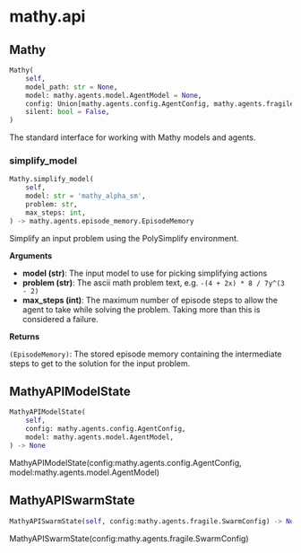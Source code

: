 # mathy.api

## Mathy
```python
Mathy(
    self,
    model_path: str = None,
    model: mathy.agents.model.AgentModel = None,
    config: Union[mathy.agents.config.AgentConfig, mathy.agents.fragile.SwarmConfig] = None,
    silent: bool = False,
)
```
The standard interface for working with Mathy models and agents.
### simplify_model
```python
Mathy.simplify_model(
    self,
    model: str = 'mathy_alpha_sm',
    problem: str,
    max_steps: int,
) -> mathy.agents.episode_memory.EpisodeMemory
```
Simplify an input problem using the PolySimplify environment.

__Arguments__

- __model (str)__: The input model to use for picking simplifying actions
- __problem (str)__: The ascii math problem text, e.g. `-(4 + 2x) * 8 / 7y^(3 - 2)`
- __max_steps (int)__: The maximum number of episode steps to allow the agent to take
    while solving the problem. Taking more than this is considered a failure.

__Returns__

`(EpisodeMemory)`: The stored episode memory containing the intermediate steps to get
    to the solution for the input problem.


## MathyAPIModelState
```python
MathyAPIModelState(
    self,
    config: mathy.agents.config.AgentConfig,
    model: mathy.agents.model.AgentModel,
) -> None
```
MathyAPIModelState(config:mathy.agents.config.AgentConfig, model:mathy.agents.model.AgentModel)
## MathyAPISwarmState
```python
MathyAPISwarmState(self, config:mathy.agents.fragile.SwarmConfig) -> None
```
MathyAPISwarmState(config:mathy.agents.fragile.SwarmConfig)
